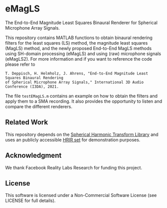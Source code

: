 # eMagLS
The End-to-End Magnitude Least Squares Binaural Renderer for Spherical Microphone Array Signals.

This repository contains MATLAB functions to obtain binaural rendering filters for the least squares (LS) method, the magnitude least squares (MagLS) method, and the newly proposed End-to-End MagLS methods using SH-domain processing (eMagLS) and using (raw) microphone signals (eMagLS2).
For more information and if you want to reference the code please refer to
   
   ```
   T. Deppisch, H. Helmholz, J. Ahrens, "End-to-End Magnitude Least Squares Binaural Rendering 
   of Spherical Microphone Array Signals," International 3D Audio Conference (I3DA), 2021.
   ```
   
The file `testEMagLS.m` contains an example on how to obtain the filters and apply them to a SMA recording. It also provides the opportunity to listen and compare the different renderers.

## Related Work
This repository depends on the [Spherical Harmonic Transform Library](https://github.com/polarch/Spherical-Harmonic-Transform) and uses an publicly accessible [HRIR set](https://zenodo.org/record/3928297) for demonstration purposes.

## Acknowledgment
We thank Facebook Reality Labs Research for funding this project.

## License
This software is licensed under a Non-Commercial Software License (see LICENSE for full details).
